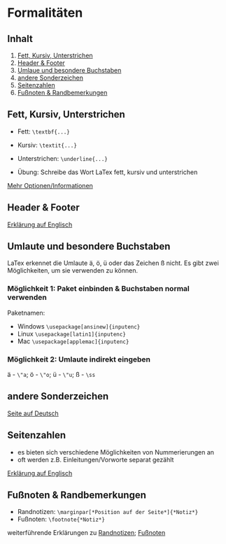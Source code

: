 # Formalitäten

## Inhalt
1. [Fett, Kursiv, Unterstrichen](#6)
2. [Header & Footer](#1)
3. [Umlaue und besondere Buchstaben](#2)
4. [andere Sonderzeichen](#3)
5. [Seitenzahlen](#4)
6. [Fußnoten & Randbemerkungen](#5)

## Fett, Kursiv, Unterstrichen <a name="6"></a>

- Fett: `\textbf{...}`
- Kursiv: `\textit{...}`
- Unterstrichen: `\underline{...}`

- Übung: Schreibe das Wort LaTex fett, kursiv und unterstrichen

[Mehr Optionen/Informationen](https://de.overleaf.com/learn/latex/Bold%2C_italics_and_underlining)

## Header & Footer <a name="1"></a>
[Erklärung auf Englisch](https://de.overleaf.com/learn/latex/Headers_and_footers#Standard_page_styles)

## Umlaute und besondere Buchstaben <a name="2"></a>

LaTex erkennet die Umlaute ä, ö, ü oder das Zeichen ß nicht. Es gibt zwei Möglichkeiten, um sie verwenden zu können.

### Möglichkeit 1: Paket einbinden & Buchstaben normal verwenden 

Paketnamen: 

- Windows `\usepackage[ansinew]{inputenc}`
- Linux `\usepackage[latin1]{inputenc}`
- Mac `\usepackage[applemac]{inputenc}`

### Möglichkeit 2: Umlaute indirekt eingeben

ä - `\"a`; ö - `\"o`; ü - `\"u`; ß - `\ss`

## andere Sonderzeichen <a name="3"></a>

[Seite auf Deutsch](https://de.wikibooks.org/wiki/LaTeX-Kompendium:_Sonderzeichen)

## Seitenzahlen <a name="4"></a>

- es bieten sich verschiedene Möglichkeiten von Nummerierungen an
- oft werden z.B. Einleitungen/Vorworte separat gezählt

[Erklärung auf Englisch](https://de.overleaf.com/learn/latex/Page_numbering)

## Fußnoten & Randbemerkungen <a name="5"></a>

- Randnotizen: `\marginpar[*Position auf der Seite*]{*Notiz*}`
- Fußnoten: `\footnote{*Notiz*}`

weiterführende Erklärungen zu [Randnotizen](https://de.overleaf.com/learn/latex/Margin_notes); [Fußnoten](https://de.overleaf.com/learn/latex/Footnotes)
